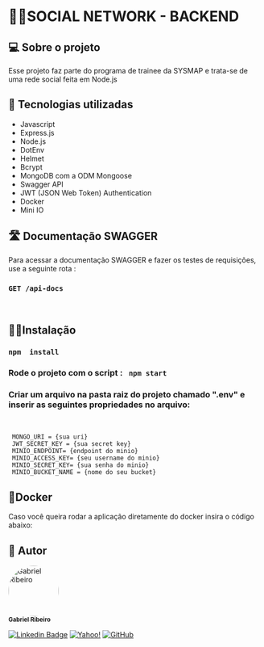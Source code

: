 # 👩‍👦SOCIAL NETWORK - BACKEND

## 💻 Sobre o projeto
 Esse projeto faz parte do programa de trainee da SYSMAP e trata-se de uma rede social feita em Node.js
 
## 🧰 Tecnologias utilizadas

* Javascript
* Express.js
* Node.js
* DotEnv
* Helmet
* Bcrypt
* MongoDB com a ODM Mongoose
* Swagger API
* JWT (JSON Web Token) Authentication
* Docker
* Mini IO


## 🛣 Documentação SWAGGER
  Para acessar  a documentação SWAGGER e fazer os testes de requisições, use a seguinte rota :
###  ```GET /api-docs```

<br>

## 👩‍💻Instalação
 ### ```npm  install ```
 ### Rode o projeto com o script : ``` npm start```
 ### Criar um arquivo na pasta raiz do projeto chamado ".env" e inserir as seguintes propriedades no arquivo:
 <br>

 ```
  MONGO_URI = {sua uri}
  JWT_SECRET_KEY = {sua secret key}
  MINIO_ENDPOINT= {endpoint do minio}
  MINIO_ACCESS_KEY= {seu username do minio}
  MINIO_SECRET_KEY= {sua senha do minio}
  MINIO_BUCKET_NAME = {nome do seu bucket}
```
 
 
 ## 🐋Docker
Caso você queira rodar a aplicação diretamente do docker insira o código abaixo:


<!---
```
docker run -p 3000:3000 -e "MONGO_URI={inserir aqui uri}" -e JWT_SECRET_KEY={inserir aqui chave} gahbr/vuttr
```
-->
## 🦸 Autor

<a href="https://github.com/Gahbr">
 <img style="border-radius: 50%;" src="https://avatars.githubusercontent.com/u/80289718?v=4" width="100px;" alt="Gabriel Ribeiro"/>
 <br />
 <sub><b>Gabriel Ribeiro</b></sub></a> <a href="https://github.com/Gahbr" title="github"></a>
 <br />

[![Linkedin Badge](https://img.shields.io/badge/-Gabriel-blue?style=flat-square&logo=Linkedin&logoColor=white&link=https://www.linkedin.com/in/gabriellribeiro1/)](https://www.linkedin.com/in/gabriellribeiro1/)
[![Yahoo!](https://img.shields.io/badge/Yahoo!-6001D2?style=flat-square&logo=Yahoo!&logoColor=white)](mailto:gabriell.ribeiro@yahoo.com)
[![GitHub](https://img.shields.io/badge/Gahbr-%23121011.svg?style=flat-square&logo=github&logoColor=white)](https://github.com/Gahbr)
